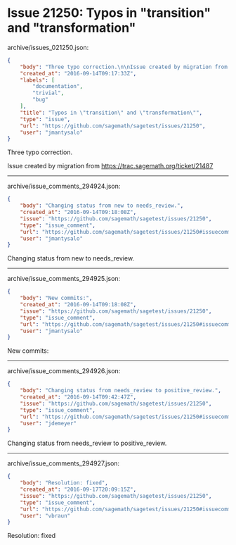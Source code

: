 # Issue 21250: Typos in "transition" and "transformation"

archive/issues_021250.json:
```json
{
    "body": "Three typo correction.\n\nIssue created by migration from https://trac.sagemath.org/ticket/21487\n\n",
    "created_at": "2016-09-14T09:17:33Z",
    "labels": [
        "documentation",
        "trivial",
        "bug"
    ],
    "title": "Typos in \"transition\" and \"transformation\"",
    "type": "issue",
    "url": "https://github.com/sagemath/sagetest/issues/21250",
    "user": "jmantysalo"
}
```
Three typo correction.

Issue created by migration from https://trac.sagemath.org/ticket/21487





---

archive/issue_comments_294924.json:
```json
{
    "body": "Changing status from new to needs_review.",
    "created_at": "2016-09-14T09:18:08Z",
    "issue": "https://github.com/sagemath/sagetest/issues/21250",
    "type": "issue_comment",
    "url": "https://github.com/sagemath/sagetest/issues/21250#issuecomment-294924",
    "user": "jmantysalo"
}
```

Changing status from new to needs_review.



---

archive/issue_comments_294925.json:
```json
{
    "body": "New commits:",
    "created_at": "2016-09-14T09:18:08Z",
    "issue": "https://github.com/sagemath/sagetest/issues/21250",
    "type": "issue_comment",
    "url": "https://github.com/sagemath/sagetest/issues/21250#issuecomment-294925",
    "user": "jmantysalo"
}
```

New commits:



---

archive/issue_comments_294926.json:
```json
{
    "body": "Changing status from needs_review to positive_review.",
    "created_at": "2016-09-14T09:42:47Z",
    "issue": "https://github.com/sagemath/sagetest/issues/21250",
    "type": "issue_comment",
    "url": "https://github.com/sagemath/sagetest/issues/21250#issuecomment-294926",
    "user": "jdemeyer"
}
```

Changing status from needs_review to positive_review.



---

archive/issue_comments_294927.json:
```json
{
    "body": "Resolution: fixed",
    "created_at": "2016-09-17T20:09:15Z",
    "issue": "https://github.com/sagemath/sagetest/issues/21250",
    "type": "issue_comment",
    "url": "https://github.com/sagemath/sagetest/issues/21250#issuecomment-294927",
    "user": "vbraun"
}
```

Resolution: fixed
